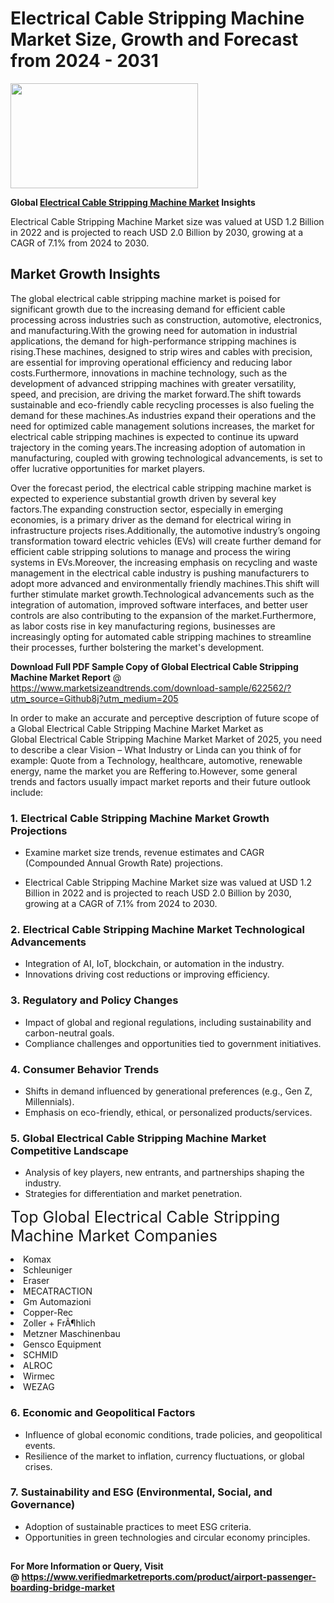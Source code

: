 <H1>Electrical Cable Stripping Machine Market Size, Growth and Forecast from 2024 - 2031</H1><img class="aligncenter size-medium wp-image-584254" src="https://thirdeyenews.in/wp-content/uploads/2024/09/Global-Market-Research-300x168.jpeg" alt="" width="300" height="168" /><p><strong>Global&nbsp;<a href="https://www.marketsizeandtrends.com/download-sample/622562/?utm_source=Github8j?utm_medium=205">Electrical Cable Stripping Machine Market</a> Insights</strong></p><p>Electrical Cable Stripping Machine Market size was valued at USD 1.2 Billion in 2022 and is projected to reach USD 2.0 Billion by 2030, growing at a CAGR of 7.1% from 2024 to 2030.</p><p><h2>Market Growth Insights</h2> <p>The global electrical cable stripping machine market is poised for significant growth due to the increasing demand for efficient cable processing across industries such as construction, automotive, electronics, and manufacturing.With the growing need for automation in industrial applications, the demand for high-performance stripping machines is rising.These machines, designed to strip wires and cables with precision, are essential for improving operational efficiency and reducing labor costs.Furthermore, innovations in machine technology, such as the development of advanced stripping machines with greater versatility, speed, and precision, are driving the market forward.The shift towards sustainable and eco-friendly cable recycling processes is also fueling the demand for these machines.As industries expand their operations and the need for optimized cable management solutions increases, the market for electrical cable stripping machines is expected to continue its upward trajectory in the coming years.The increasing adoption of automation in manufacturing, coupled with growing technological advancements, is set to offer lucrative opportunities for market players.</p> <p>Over the forecast period, the electrical cable stripping machine market is expected to experience substantial growth driven by several key factors.The expanding construction sector, especially in emerging economies, is a primary driver as the demand for electrical wiring in infrastructure projects rises.Additionally, the automotive industry’s ongoing transformation toward electric vehicles (EVs) will create further demand for efficient cable stripping solutions to manage and process the wiring systems in EVs.Moreover, the increasing emphasis on recycling and waste management in the electrical cable industry is pushing manufacturers to adopt more advanced and environmentally friendly machines.This shift will further stimulate market growth.Technological advancements such as the integration of automation, improved software interfaces, and better user controls are also contributing to the expansion of the market.Furthermore, as labor costs rise in key manufacturing regions, businesses are increasingly opting for automated cable stripping machines to streamline their processes, further bolstering the market's development.</p> <p><span class=""><strong>Download Full PDF Sample Copy of Global Electrical Cable Stripping Machine Market Report</strong> @ <a href="https://www.marketsizeandtrends.com/download-sample/622562/?utm_source=Github8j?utm_medium=205" target="_blank">https://www.marketsizeandtrends.com/download-sample/622562/?utm_source=Github8j?utm_medium=205</a></span></p><p>In order to make an accurate and perceptive description of future scope of a Global&nbsp;Electrical Cable Stripping Machine Market Market as Global&nbsp;Electrical Cable Stripping Machine Market Market of 2025, you need to describe a clear Vision &ndash; What Industry or Linda can you think of for example: Quote from a Technology, healthcare, automotive, renewable energy, name the market you are Reffering to.However, some general trends and factors usually impact market reports and their future outlook include:</p><h3>1.&nbsp;<strong>Electrical Cable Stripping Machine Market Growth Projections</strong></h3><ul><li>Examine market size trends, revenue estimates and CAGR (Compounded Annual Growth Rate) projections.</li><li><p>Electrical Cable Stripping Machine Market size was valued at USD 1.2 Billion in 2022 and is projected to reach USD 2.0 Billion by 2030, growing at a CAGR of 7.1% from 2024 to 2030.</p></li></ul><h3>2.&nbsp;<strong>Electrical Cable Stripping Machine Market Technological Advancements</strong></h3><ul><li>Integration of AI, IoT, blockchain, or automation in the industry.</li><li>Innovations driving cost reductions or improving efficiency.</li></ul><h3>3.&nbsp;<strong>Regulatory and Policy Changes</strong></h3><ul><li>Impact of global and regional regulations, including sustainability and carbon-neutral goals.</li><li>Compliance challenges and opportunities tied to government initiatives.</li></ul><h3>4.&nbsp;<strong>Consumer Behavior Trends</strong></h3><ul><li>Shifts in demand influenced by generational preferences (e.g., Gen Z, Millennials).</li><li>Emphasis on eco-friendly, ethical, or personalized products/services.</li></ul><h3>5.&nbsp;<strong>Global Electrical Cable Stripping Machine Market Competitive Landscape</strong></h3><ul><li>Analysis of key players, new entrants, and partnerships shaping the industry.</li><li>Strategies for differentiation and market penetration.</li></ul><p data-pm-slice="1 1 []"><span style="color: inherit; font-family: inherit; font-size: 25px;">Top Global Electrical Cable Stripping Machine Market Companies</span></p><div class="" data-test-id=""><p><li>Komax</li><li> Schleuniger</li><li> Eraser</li><li> MECATRACTION</li><li> Gm Automazioni</li><li> Copper-Rec</li><li> Zoller + FrÃ¶hlich</li><li> Metzner Maschinenbau</li><li> Gensco Equipment</li><li> SCHMID</li><li> ALROC</li><li> Wirmec</li><li> WEZAG</li></p></div><h3>6.&nbsp;<strong>Economic and Geopolitical Factors</strong></h3><ul><li>Influence of global economic conditions, trade policies, and geopolitical events.</li><li>Resilience of the market to inflation, currency fluctuations, or global crises.</li></ul><h3>7.&nbsp;<strong>Sustainability and ESG (Environmental, Social, and Governance)</strong></h3><ul><li>Adoption of sustainable practices to meet ESG criteria.</li><li>Opportunities in green technologies and circular economy principles.</li></ul><h2><strong style="font-size: 14px;">For More Information or Query, Visit @&nbsp;</strong><a style="background-color: #ffffff; font-size: 14px;" href="https://www.marketsizeandtrends.com/report/electrical-cable-stripping-machine-market/" target="_blank">https://www.verifiedmarketreports.com/product/airport-passenger-boarding-bridge-market</a></h2>